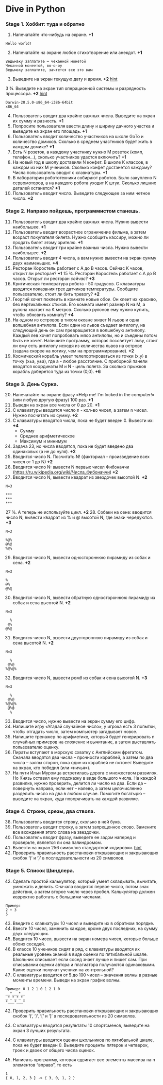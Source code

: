 # Dive in Python

### Stage 1. Хоббит: туда и обратно

1. Напечатайте что-нибудь на экране. **+1**

```
Hello world!
```

2. Напечатайте на экране любое стихотворение или анекдот. **+1**

```
Ведьмаку заплатите – чеканной монетой
Чеканной монеетой, во-о-оу
Ведьмаку заплатите, зачтется все это вам
```

3. Выведите на экран текущую дату и время. **+2** [hint](https://stackoverflow.com/questions/3103178/how-to-get-the-system-info-with-python)

3 ¾. Выведите на экран тип операционной системы и разрядность процессора. **+2** [hint](https://stackoverflow.com/questions/415511/how-to-get-the-current-time-in-python)

```
Darwin-20.5.0-x86_64-i386-64bit
x86_64
```

4. Пользователь вводит два крайне важных числа. Выведите на экран их сумму и разность. **+1**
5. Попросите пользователя ввести длину и ширину дачного участка и выведите на экран его площадь.  **+1**
6. Пользователь вводит количество участников на школе GoTo и количество домиков. Сколько в среднем участников будет жить в каждом домике? **+1**
7. Есть N розеток, а каждому участнику нужно M розеток (комп, телефон...), сколько участников удастся включить? **+1**
8. На новый год в школу доставили N конфет. В школе K классов, в каждом из них M учеников. Сколько конфет достанется каждому? Числа пользователь вводит с клавиатуры. **+1**
9. В лаборатории робототехники собирают роботов. Было закуплено N сервомоторов, а на каждого робота уходит K штук. Сколько лишних деталей останется? **+1**
10. Пользователь вводит число. Выведите следующее за ним четное число. **+2**

### Stage 2. Направо пойдешь, программистом станешь.

11. Пользователь вводит два крайне важных числа. Нужно вывести наибольшее. **+1**
12. Пользователь вводит возрастное ограничение фильма, а затем возраст покупателя билета. Нужно сообщить кассиру, можно ли продать билет этому зрителю. **+1**
13. Пользователь вводит три крайне важных числа. Нужно вывести наибольшее. **+2**
14. Пользователь вводит 4 числа, а вам нужно вывести на экран сумму двух наименьших. **+4**
15. Ресторан Коростель работает с A до B часов. Сейчас K часов, открыт ли ресторан? **+1**
15 ¾. Ресторан Коростель работает с A до B часов. Открыт ли ресторан *сейчас*? **+3**
16. Критическая температура робота - 50 градусов. С клавиатуры вводятся показания трех датчиков температуры. Сообщите пользователю, стоит ли бить тревогу? **+2**
17. Георгий хочет поклеить в комнате новые обои. Он клеит их красиво, без вертикальных стыков. Его комната имеет размер N на M, а рулона хватает на K метров. Сколько рулонов ему нужно купить, чтобы обновить комнату? **+4**
18. На одном из островов в тихом океане живет N львов и одна волшебная антилопа. Если один из львов съедает антилопу, на следующий день он сам превращается в волшебную антилопу. Каждый лев хочет попробовать мясо антилопы, но и съедены потом быть не хочет. Напишите программу, которая посоветует льву, стоит ли ему есть антилопу исходя из количества львов на острове (задача скорее на логику, чем на программирование). **+2**
19. Космический корабль умеет телепортироваться из точки (x,y) в точку (x±a, y±a), где а - любое расстояние. С приборной панели вводятся координаты M и N - цель полета. За сколько прыжков корабль доберется туда из точки (0,0). **+6**

### Stage 3. День Сурка.

20. Напечатайте на экране фразу «Help me! I’m locked in the computer!» (или любую другую фразу) 100 раз. **+1**
21. Выведи на экран все числа от 0 до 20. **+1**
22. С клавиатуры вводится число n - кол-во чисел, а затем n чисел. Нужно посчитать их сумму. **+2**
23. С клавиатуры вводятся числа, пока не будет введен 0. Вывести их: **+4**
    * Сумму
    * Среднее арифметическое
    * Максимум и минимум
24. Задача 23, но числа вводятся, пока не будет введено два одинаковых (а не до нуля). **+2**
25. Вводится число N. Посчитать N! (факториал - произведение всех чисел от 1 до N) **+2**
26. Вводится число N: вывести N первых чисел Фибоначчи (https://ru.wikipedia.org/wiki/Числа_Фибоначчи) **+2**
27. Вводится число N, вывести квадрат из звездочек высотой N. **+2**

```
N=3

***
***
***
```

27 ¾. А теперь не используйте цикл. **+2**
28. Собаки на сене: вводится число N, вывести квадрат из % и @  высотой N, где знаки чередуются. **+3**

```
N=3

%@%
@%@
%@%
```

29. Вводится число N, вывести одностороннюю пирамиду из собак и сена. **+2**

```
N=3

%
@%
@%@
```

30. Вводится число N, вывести обратную одностороннюю пирамиду из собак и сена высотой N. **+2**

```
N=3

  %
 @%
@%@
```

31. Вводится число N, вывести двустороннюю пирамиду из собак и сена высотой N. **+2**

```
N=3

  %
 @%@
%@%@%
```

32. Вводится число N, вывести ромб из собак и сена высотой N. **+3**

```
N=3

  %
 @%@
%@%@%
 @%@
  %
```

33. Вводится число, нужно вывести на экран сумму его цифр.
34. Напишите игру «Угадай случайное число», у игрока есть 3
попытки, чтобы отгадать число, затем компьютер загадывает
новое.
35. Напишите тренажер по арифметике, который будет
генерировать n случайных примеров на сложение и
вычитание, а затем выставлять пользователю оценку.
36. Пираты вступают в морскую схватку с Английским фрегатом.
Сначала вводятся два числа – прочности кораблей, а затем по
два числа – залпы сторон, пока один из кораблей не потонет
Выведите на экран, кто победил (или «ничья»).
37. На пути Ильи Муромца встретилась дорога с множеством развилок. Но Князь оставил ему подсказку в виде большого числа. На каждой развилке, нужно проверить, делится ли
число на два. Если да – повернуть направо, если нет – налево,
а затем целочисленно разделить число на два в любом
случае. Помогите богатырю – выведите на экран, куда
поворачивать на каждой развилке.

### Stage 4. Строки, срезы, два ствола.

38. Пользователь вводится строку, сколько в ней букв.
39. Пользователь вводит строку, а затем запрещенное слово. Замените все вхождения этого слова на звездочки.
40. Пользователь вводит фразу, выведете ее задом наперед и проверьте, является ли она палиндромом.
41. Вывести на экран 256 символов стандартной кодировки. [hint](https://stackoverflow.com/questions/3673428/convert-int-to-ascii-and-back-in-python)
42. Проверить правильность расстановки открывающих
и закрывающих скобок ‘(‘ и ‘)’ в последовательности из 20
символов.

### Stage 5. Список Шиндлера.

42. Сделать простой калькулятор, который умеет складывать, вычитать, умножать и делить. Сначала вводится первое число, потом знак действия, а затем второе число через пробел. Калькулятор должен корректно работать с большими числами.

```
Пример:
2 + 3
5
```

43. Введите с клавиатуры 10 чисел и выведите их в обратном
порядке.
44. Ввести 10 чисел, заменить каждое, кроме двух последних, на
сумму двух следующих.
45. Вводится 10 чисел, вывести на экран номера чисел, которые
больше обоих соседей.
46. В классе 10 учеников сидят в ряд, с клавиатуры вводятся их
реальные уровень знаний в виде оценки по пятибальной
шкале. Школьник списывает если сосед знает лучше и пишет
сам. При списывании оценки автора и плагиатора получаются
одинаковыми. Какие оценки получат ученики на контрольной?
47. С клавиатуры вводится от 5 до 100 чисел – значения волны в
разные моменты времени. Выведи на экран график волны.

```
Пример: 0 1 2 1 0 1 2 1 0
__*___*__
_*_*_*_*_
*___*___*
```

42. Проверить правильность расстановки открывающих
и закрывающих скобок ‘(‘, ‘)’, ‘[’ и ‘]’ в последовательности из 20
символов.

43. С клавиатуры вводится результаты 10 спортсменов, выведите
на экран 3 лучших результата.
    
44. С клавиатуры вводятся оценки школьников по пятибальной
шкале, пока не будет введен 0. Выведите проценты пятерок и
четверок, троек и двоек от общего числа оценок.
    
45. Написать программу, которая сдвигает все
элементы массива на n элементов “вправо”, то есть
    
```
1
{ 0, 1, 2, 3 } -> { 3, 0, 1, 2 }
```


